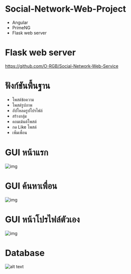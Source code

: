 # Social-Network-Web-Project
- Angular
- PrimeNG
- Flask web server

# Flask web server
https://github.com/O-RGB/Social-Network-Web-Service

# ฟังก์ชันพื้นฐาน
- โพสต์ข้อความ
- โพสต์รูปภาพ
- อัปโหลดรูปโปรไฟล์
- สร้างกลุ่ม
- คอมเม้นต์โพสต์
- กด Like โพสต์
- เพิ่มเพื่อน

# GUI หน้าแรก
![img](https://i.imgur.com/I5y7WEe.png)

# GUI ค้นหาเพื่อน
![img](https://i.imgur.com/D3FhQXk.png)

# GUI หน้าโปรไฟล์ตัวเอง
![img](https://i.imgur.com/rKvTolF.png)

# Database
![alt text](https://www.img.in.th/images/4742ab1396d7c03e0c838b83f882c792.png)

